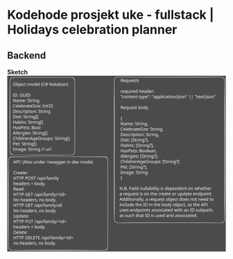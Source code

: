 # Kodehode prosjekt uke - fullstack | Holidays celebration planner

## Backend

**Sketch**
![Backend excalidraw sketch svg](./doc/backend_excalidraw.svg)